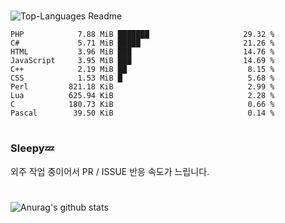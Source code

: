 #

![Top-Languages Readme](https://github.com/MogsFriend/MogsFriend/workflows/Top-Languages%20Readme/badge.svg)

<!--START_SECTION:top_language-->
```text
PHP            7.88 MiB ███████                     29.32 %
C#             5.71 MiB █████                       21.26 %
HTML           3.96 MiB ███                         14.76 %
JavaScript     3.95 MiB ███                         14.69 %
C++            2.19 MiB ██                           8.15 %
CSS            1.53 MiB █                            5.68 %
Perl         821.18 KiB                              2.99 %
Lua          625.94 KiB                              2.28 %
C            180.73 KiB                              0.66 %
Pascal        39.50 KiB                              0.14 %
```
<!--END_SECTION:top_language-->

#
### Sleepy💤
외주 작업 중이어서 PR / ISSUE 반응 속도가 느립니다.
#

![Anurag's github stats](https://github-readme-stats.vercel.app/api?username=MogsFriend&hide=prs,issues,contribs&count_private=true)
<!--
**MogsFriend/MogsFriend** is a ✨ _special_ ✨ repository because its `README.md` (this file) appears on your GitHub profile.

Here are some ideas to get you started:

- 🔭 I’m currently working on ...
- 🌱 I’m currently learning ...
- 👯 I’m looking to collaborate on ...
- 🤔 I’m looking for help with ...
- 💬 Ask me about ...
- 📫 How to reach me: ...
- 😄 Pronouns: ...
- ⚡ Fun fact: ...
-->
